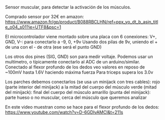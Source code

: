 Sensor muscular, para detectar la activación de los músculos.

Comprado sensor por 32€ en amazon: https://www.amazon.fr/gp/product/B088RBCLHN/ref=ppx_yo_dt_b_asin_title_o04_s01?ie=UTF8&psc=1

El microcontrolador viene montado sobre una placa con 6 conexiones:
V+, GND, V-: para conectarlo a -9, 0, +9v
Usando dos pilas de 9v, uniendo el + de una con el - de otra (ese será el punto GND)

Los otros dos pines (SIG, GND) son para medir voltaje. Podemos usar un multímetro, o típicamente conectarlo al ADC de un arduino/similar.
Conectado al flexor profundo de los dedos veo valores en reposo de ~100mV hasta 1.6V haciendo máxima fuerza
Para triceps supera los 3.0v

Los parches debemos conectarlos (se usa un minijack con tres cables):
  rojo (parte interior del minijack) a la mitad del cuerpo del músculo
  verde (mitad del minijack): final del cuerpo del músculo
  amarillo (punta del minijack): parte hueso o no muscular, cerca del músculo que queremos analizar


En este video muestran como se hace para el flexor profundo de los dedos:
https://www.youtube.com/watch?v=D-6GDlvAMCI&t=211s
